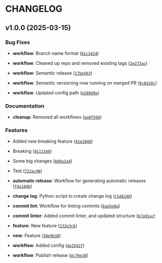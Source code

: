 # CHANGELOG


## v1.0.0 (2025-03-15)

### Bug Fixes

- **workflow**: Branch name format
  ([`61c1424`](https://github.com/ViTeXFTW/Changelogger/commit/61c142424b1f64c9a8612479c7e880d64b4b422f))

- **workflow**: Cleaned up repo and removed existing tags
  ([`2e273ac`](https://github.com/ViTeXFTW/Changelogger/commit/2e273ac87829e883f0d26d6d7d35d1f45bf80df0))

- **workflow**: Semantic release
  ([`17be563`](https://github.com/ViTeXFTW/Changelogger/commit/17be5636c8f061d932c762286a4286a432c9a252))

- **workflow**: Semantic versioning now running on merged PR
  ([`9c8d18c`](https://github.com/ViTeXFTW/Changelogger/commit/9c8d18cb26986a48ff0daa20b508eca6a35a2bab))

- **workflow**: Updated config path
  ([`e589d9e`](https://github.com/ViTeXFTW/Changelogger/commit/e589d9efc35ed7ffb7ca48f553a823181d14ca86))

### Documentation

- **cleanup**: Removed all workflows
  ([`aa9f59b`](https://github.com/ViTeXFTW/Changelogger/commit/aa9f59be4fb2d3f5e5e36e747d83fc531008dcd8))

### Features

- Added new breaking feature
  ([`41e2840`](https://github.com/ViTeXFTW/Changelogger/commit/41e28403cb334464a47b2d27c6baf170524f592d))

- Breaking
  ([`9111549`](https://github.com/ViTeXFTW/Changelogger/commit/91115493bfbb6040fcda460ec396a0eebc75eb2f))

- Some big changes
  ([`8d0a2a4`](https://github.com/ViTeXFTW/Changelogger/commit/8d0a2a40484608cf943f97a91f66b7eedc344808))

- Test
  ([`722ac96`](https://github.com/ViTeXFTW/Changelogger/commit/722ac96385f5c92fd50289c59684daabf7001ba1))

- **automatic release**: Workflow for generating automatic releases
  ([`f4a160b`](https://github.com/ViTeXFTW/Changelogger/commit/f4a160b06b9947ae60e1d692dcc0530af8634052))

- **change log**: Python script to create change log
  ([`c5d424b`](https://github.com/ViTeXFTW/Changelogger/commit/c5d424bac9e1680212a58926ccb524241e2a7736))

- **commit lint**: Workflow for linting commits
  ([`6ae5e8a`](https://github.com/ViTeXFTW/Changelogger/commit/6ae5e8a6cf551aaf8242070c0c58a6a75e238f2e))

- **commit linter**: Added commit linter, and updated structure
  ([`67a91ac`](https://github.com/ViTeXFTW/Changelogger/commit/67a91ac1e724b530e5248c605fe73a394ab33c69))

- **feature**: New feature
  ([`232e3cb`](https://github.com/ViTeXFTW/Changelogger/commit/232e3cb7fd67fb5cb626cd80c547a8102fd912d2))

- **new**: Feature
  ([`38e9b30`](https://github.com/ViTeXFTW/Changelogger/commit/38e9b305b1129b4a6293d4ca23f0bb998a6e33b8))

- **workflow**: Added config
  ([`4e2542f`](https://github.com/ViTeXFTW/Changelogger/commit/4e2542f30e9ccc5dfa032afeeb002014c3f008d1))

- **workflow**: Publish release
  ([`dc79e38`](https://github.com/ViTeXFTW/Changelogger/commit/dc79e384e062aeb6771a36046b0470df71a349b5))

